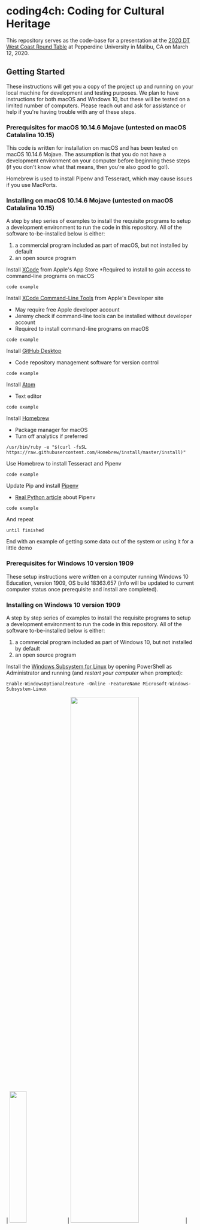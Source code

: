 # coding4ch: Coding for Cultural Heritage

This repository serves as the code-base for a presentation at the [2020 DT West Coast Round Table](https://dtculturalheritage.com/events/dt-west-coast-round-table-pepperdine/) at Pepperdine University in Malibu, CA on March 12, 2020.

## Getting Started

These instructions will get you a copy of the project up and running on your local machine for development and testing purposes. We plan to have instructions for both macOS and Windows 10, but these will be tested on a limited number of computers. Please reach out and ask for assistance or help if you're having trouble with any of these steps.

### Prerequisites for macOS 10.14.6 Mojave (untested on macOS Catalalina 10.15)

This code is written for installation on macOS and has been tested on macOS 10.14.6 Mojave. The assumption is that you do not have a development environment on your computer before beginning these steps (if you don't know what that means, then you're also good to go!).

Homebrew is used to install Pipenv and Tesseract, which may cause issues if you use MacPorts.

### Installing on macOS 10.14.6 Mojave (untested on macOS Catalalina 10.15)

A step by step series of examples to install the requisite programs to setup a development environment to run the code in this repository. All of the software to-be-installed below is either:
1. a commercial program included as part of macOS, but not installed by default
1. an open source program

Install [XCode](https://developer.apple.com/xcode/) from Apple's App Store
*Required to install to gain access to command-line programs on macOS

```
code example
```

Install [XCode Command-Line Tools](https://idmsa.apple.com/IDMSWebAuth/signin?appIdKey=891bd3417a7776362562d2197f89480a8547b108fd934911bcbea0110d07f757&path=%2Fdownload%2Fmore%2F&rv=1) from Apple's Developer site
* May require free Apple developer account
 * Jeremy check if command-line tools can be installed without developer account
* Required to install command-line programs on macOS

```
code example
```

Install [GitHub Desktop](https://desktop.github.com)
* Code repository management software for version control

```
code example
```

Install [Atom](https://atom.io)
* Text editor

```
code example
```

Install [Homebrew](https://brew.sh)
* Package manager for macOS
* Turn off analytics if preferred
```
/usr/bin/ruby -e "$(curl -fsSL https://raw.githubusercontent.com/Homebrew/install/master/install)"
```

Use Homebrew to install Tesseract and Pipenv

```
code example
```

Update Pip and install [Pipenv](https://pipenv.kennethreitz.org/en/latest/)
* [Real Python article](https://realpython.com/pipenv-guide/) about Pipenv

```
code example
```

And repeat

```
until finished
```

End with an example of getting some data out of the system or using it for a little demo


### Prerequisites for Windows 10 version 1909
These setup instructions were written on a computer running Windows 10 Education, version 1909, OS build 18363.657 (info will be updated to current computer status once prerequisite and install are completed).

### Installing on Windows 10 version 1909

A step by step series of examples to install the requisite programs to setup a development environment to run the code in this repository. All of the software to-be-installed below is either:
1. a commercial program included as part of Windows 10, but not installed by default
1. an open source program

Install the [Windows Subsystem for Linux](https://docs.microsoft.com/en-us/windows/wsl/install-win10) by opening PowerShell as Administrator and running (and *restart your computer* when prompted):

```
Enable-WindowsOptionalFeature -Online -FeatureName Microsoft-Windows-Subsystem-Linux
```
| <img height=30% width=30% src="https://github.com/jeremydmoore/coding4ch/blob/master/docs/images/win10_powershell_run_as_administrator.png" /> | <img height=60% width=60% src="https://github.com/jeremydmoore/coding4ch/blob/master/docs/images/win10_activate_windows_subsystem_linux.png" /> | 

Install [Ubuntu 18.04 LTS](https://www.microsoft.com/en-us/p/ubuntu-1804-lts/9n9tngvndl3q?activetab=pivot:overviewtab) from the Windows Store
* May require free Microsoft account

<img height=60% width=60% src="https://github.com/jeremydmoore/coding4ch/blob/master/docs/images/win10_store_ubuntu_1804LTS_install.png" />

Install [GitHub Desktop](https://desktop.github.com)
* Code repository management software for version control

```
code example
```

Install [Atom](https://atom.io)
* Text editor

```
code example
```

Install [Homebrew](https://brew.sh)
* Package manager for macOS
* Turn off analytics if preferred
```
/usr/bin/ruby -e "$(curl -fsSL https://raw.githubusercontent.com/Homebrew/install/master/install)"
```

Use Homebrew to install Tesseract and Pipenv

```
code example
```

Update Pip and install [Pipenv](https://pipenv.kennethreitz.org/en/latest/)
* [Real Python article](https://realpython.com/pipenv-guide/) about Pipenv

```
code example
```

And repeat

```
until finished
```

End with an example of getting some data out of the system or using it for a little demo

## Running the tests

Explain how to run the automated tests for this system

### Break down into end to end tests

Explain what these tests test and why

```
Give an example
```

### And coding style tests

Explain what these tests test and why

```
Give an example
```

## Contributing

Still to add

From the template: Please read [CONTRIBUTING.md](https://gist.github.com/PurpleBooth/b24679402957c63ec426) for details on our code of conduct, and the process for submitting pull requests to us.

## Authors

* **Jeremy Moore** - *Initial work*

From the template: See also the list of [contributors (link not yet active)](https://github.com/your/project/contributors) who participated in this project.

## License

Copyright 2020 Jeremy D. Moore

Licensed under the Apache License, Version 2.0 (the "License");
you may not use this file except in compliance with the License.
You may obtain a copy of the License at

    http://www.apache.org/licenses/LICENSE-2.0

Unless required by applicable law or agreed to in writing, software
distributed under the License is distributed on an "AS IS" BASIS,
WITHOUT WARRANTIES OR CONDITIONS OF ANY KIND, either express or implied.
See the License for the specific language governing permissions and
limitations under the License. - see the [LICENSE.md](LICENSE.md) file for details

## Acknowledgments

* Hat tip to anyone whose code was used
* Inspiration
* **Billie Thompson** - *README.md template* - [PurpleBooth](https://github.com/PurpleBooth)
